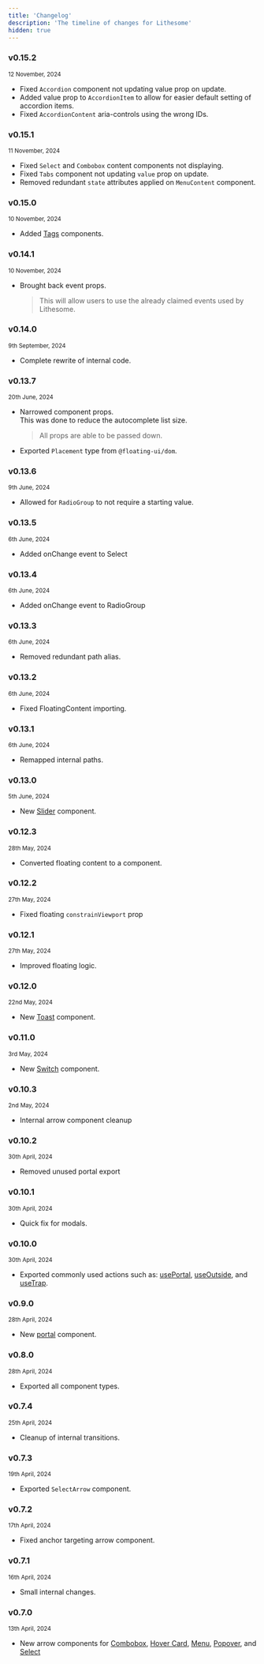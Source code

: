 ```yaml
---
title: 'Changelog'
description: 'The timeline of changes for Lithesome'
hidden: true
---
```


### v0.15.2

<small>12 November, 2024</small>

- Fixed `Accordion` component not updating value prop on update.
- Added value prop to `AccordionItem` to allow for easier default setting of accordion items.
- Fixed `AccordionContent` aria-controls using the wrong IDs.

### v0.15.1

<small>11 November, 2024</small>

- Fixed `Select` and `Combobox` content components not displaying.
- Fixed `Tabs` component not updating `value` prop on update.
- Removed redundant `state` attributes applied on `MenuContent` component.

### v0.15.0

<small>10 November, 2024</small>

- Added [Tags](/docs/components/tags) components.

### v0.14.1

<small>10 November, 2024</small>

- Brought back event props.
  > This will allow users to use the already claimed events used by Lithesome.

### v0.14.0

<small>9th September, 2024</small>

- Complete rewrite of internal code.

### v0.13.7

<small>20th June, 2024</small>

- Narrowed component props.  
  This was done to reduce the autocomplete list size.
  > All props are able to be passed down.
- Exported `Placement` type from `@floating-ui/dom`.

### v0.13.6

<small>9th June, 2024</small>

- Allowed for `RadioGroup` to not require a starting value.

### v0.13.5

<small>6th June, 2024</small>

- Added onChange event to Select

### v0.13.4

<small>6th June, 2024</small>

- Added onChange event to RadioGroup

### v0.13.3

<small>6th June, 2024</small>

- Removed redundant path alias.

### v0.13.2

<small>6th June, 2024</small>

- Fixed FloatingContent importing.

### v0.13.1

<small>6th June, 2024</small>

- Remapped internal paths.

### v0.13.0

<small>5th June, 2024</small>

- New [Slider](/docs/components/slider) component.

### v0.12.3

<small>28th May, 2024</small>

- Converted floating content to a component.

### v0.12.2

<small>27th May, 2024</small>

- Fixed floating `constrainViewport` prop

### v0.12.1

<small>27th May, 2024</small>

- Improved floating logic.

### v0.12.0

<small>22nd May, 2024</small>

- New [Toast](/docs/components/toast) component.

### v0.11.0

<small>3rd May, 2024</small>

- New [Switch](/docs/components/switch) component.

### v0.10.3

<small>2nd May, 2024</small>

- Internal arrow component cleanup

### v0.10.2

<small>30th April, 2024</small>

- Removed unused portal export

### v0.10.1

<small>30th April, 2024</small>

- Quick fix for modals.

### v0.10.0

<small>30th April, 2024</small>

- Exported commonly used actions such as: [usePortal](/docs/actions/usePortal), [useOutside](/docs/actions/useOutside), and [useTrap](/docs/actions/useTrap).

### v0.9.0

<small>28th April, 2024</small>

- New [portal](/docs/components/portal) component.

### v0.8.0

<small>28th April, 2024</small>

- Exported all component types.

### v0.7.4

<small>25th April, 2024</small>

- Cleanup of internal transitions.

### v0.7.3

<small>19th April, 2024</small>

- Exported `SelectArrow` component.

### v0.7.2

<small>17th April, 2024</small>

- Fixed anchor targeting arrow component.

### v0.7.1

<small>16th April, 2024</small>

- Small internal changes.

### v0.7.0

<small>13th April, 2024</small>

- New arrow components for [Combobox](/docs/components/combobox), [Hover Card](/docs/components/hovercard), [Menu](/docs/components/menu), [Popover](/docs/components/popover), and [Select](/docs/components/select)
